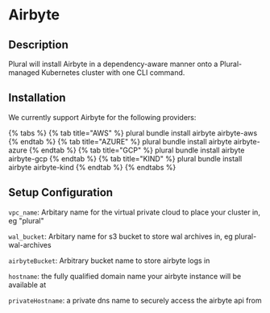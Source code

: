 
# Airbyte

## Description
Plural will install Airbyte in a dependency-aware manner onto a Plural-managed Kubernetes cluster with one CLI command.

## Installation
We currently support Airbyte for the following providers:

{% tabs %}
{% tab title="AWS" %} plural bundle install airbyte airbyte-aws {% endtab %} {% tab title="AZURE" %} plural bundle install airbyte airbyte-azure {% endtab %} {% tab title="GCP" %} plural bundle install airbyte airbyte-gcp {% endtab %} {% tab title="KIND" %} plural bundle install airbyte airbyte-kind {% endtab %}
{% endtabs %}

## Setup Configuration
`vpc_name`: Arbitary name for the virtual private cloud to place your cluster in, eg "plural"



`wal_bucket`: Arbitary name for s3 bucket to store wal archives in, eg plural-wal-archives

`airbyteBucket`: Arbitrary bucket name to store airbyte logs in

`hostname`: the fully qualified domain name your airbyte instance will be available at

`privateHostname`: a private dns name to securely access the airbyte api from
    
